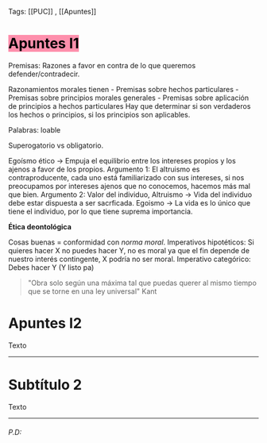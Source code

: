 Tags: [[PUC]] , [[Apuntes]]
# <mark style="background: #FF5582A6;">Apuntes I1</mark>

Premisas: Razones a favor  en contra de lo que queremos defender/contradecir.

Razonamientos morales tienen
	- Premisas sobre hechos particulares
	- Premisas sobre principios morales generales
	- Premisas sobre aplicación de principios a hechos particulares
Hay que determinar si son verdaderos los hechos o principios, si los principios son aplicables.

Palabras: loable

Superogatorio vs obligatorio.

Egoísmo ético -> Empuja el equilibrio entre los intereses propios y los ajenos a favor de los propios.
Argumento 1: El altruismo es contraproducente, cada uno está familiarizado con sus intereses, si nos preocupamos por intereses ajenos que no conocemos, hacemos más mal que bien.
Argumento 2: Valor del individuo, Altruismo -> Vida del individuo debe estar dispuesta a ser sacrficada. Egoismo -> La vida es lo único que tiene el individuo, por lo que tiene suprema importancia.

**Ética deontológica**

Cosas buenas = conformidad con *norma moral*. 
Imperativos hipotéticos: Si quieres hacer X no puedes hacer Y, no es moral ya que el fin depende de nuestro interés contingente, X podría no ser moral.
Imperativo categórico: Debes hacer Y (Y listo pa)

> "Obra solo según una máxima tal que puedas querer al mismo tiempo que se torne en una ley universal"
>Kant


# Apuntes I2

Texto

---

# Subtítulo 2

Texto

---
###### P.D:



